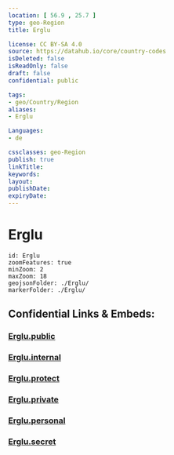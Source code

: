 ```yaml
---
location: [ 56.9 , 25.7 ] 
type: geo-Region
title: Erglu

license: CC BY-SA 4.0
source: https://datahub.io/core/country-codes
isDeleted: false
isReadOnly: false
draft: false
confidential: public

tags:
- geo/Country/Region
aliases:
- Erglu

Languages:
- de

cssclasses: geo-Region
publish: true
linkTitle: 
keywords: 
layout: 
publishDate: 
expiryDate: 
---
```


# Erglu

```leaflet
id: Erglu
zoomFeatures: true 
minZoom: 2 
maxZoom: 18
geojsonFolder: ./Erglu/
markerFolder: ./Erglu/
```


## Confidential Links & Embeds: 

### [Erglu.public](/_public/\Earth\Continent\Europe\Europe~North\Latvia\CountiesErglu.public.md) 

### [Erglu.internal](/_internal/\Earth\Continent\Europe\Europe~North\Latvia\CountiesErglu.internal.md) 

### [Erglu.protect](/_protect/\Earth\Continent\Europe\Europe~North\Latvia\CountiesErglu.protect.md) 

### [Erglu.private](/_private/\Earth\Continent\Europe\Europe~North\Latvia\CountiesErglu.private.md) 

### [Erglu.personal](/_personal/\Earth\Continent\Europe\Europe~North\Latvia\CountiesErglu.personal.md) 

### [Erglu.secret](/_secret/\Earth\Continent\Europe\Europe~North\Latvia\CountiesErglu.secret.md)

